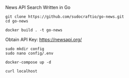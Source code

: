 News API Search Written in Go

```
git clone https://github.com/sudocraftio/go-news.git
cd go-news
```

```
docker build . -t go-news
```

Obtain API Key: https://newsapi.org/
```
sudo mkdir config
sudo nano config/.env
```

```
docker-compose up -d 
```

```
curl localhost
```
